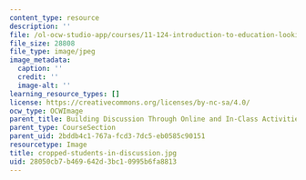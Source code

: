 ```yaml
---
content_type: resource
description: ''
file: /ol-ocw-studio-app/courses/11-124-introduction-to-education-looking-forward-and-looking-back-on-education-fall-2011/28050cb7b469642d3bc10995b6fa8813_cropped-students-in-discussion.jpg
file_size: 28808
file_type: image/jpeg
image_metadata:
  caption: ''
  credit: ''
  image-alt: ''
learning_resource_types: []
license: https://creativecommons.org/licenses/by-nc-sa/4.0/
ocw_type: OCWImage
parent_title: Building Discussion Through Online and In-Class Activities
parent_type: CourseSection
parent_uid: 2bddb4c1-767a-fcd3-7dc5-eb0585c90151
resourcetype: Image
title: cropped-students-in-discussion.jpg
uid: 28050cb7-b469-642d-3bc1-0995b6fa8813
---
```

